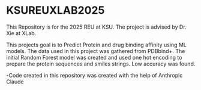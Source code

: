 # KSUREUXLAB2025

This Repository is for the 2025 REU at KSU. The project is advised by Dr. Xie at XLab. 


This projects goal is to Predict Protein and drug binding affinity using ML models. 
The data used in this project was gathered from PDBbind+.
The initial Random Forest model was created and used one hot encoding to prepare the protein sequences and smiles strings. Low accuracy was found.



-Code created in this repository was created with the help of Anthropic Claude
